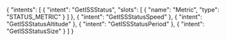 {
  "intents": [
    {
      "intent": "GetISSStatus",
      "slots": [
        {
          "name": "Metric",
          "type": "STATUS_METRIC"
        }
      ]
    },
    {
      "intent": "GetISSStatusSpeed"
    },
    {
      "intent": "GetISSStatusAltitude"
    },
    {
      "intent": "GetISSStatusPeriod"
    },
    {
      "intent": "GetISSStatusSize"
    }
  ]
}
